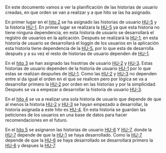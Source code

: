 En este documento vamos a ver la planificación de las historias de usuario creadas, en que orden se van a realizar y a que hito se las ha asignado.

En primer lugar en el [hito 2](https://github.com/CharlySM/ProyectoCC/milestone/4) se ha asignado las historias de usuario [HU-5](https://github.com/CharlySM/ProyectoCC/issues/15) y la historia [HU-1](https://github.com/CharlySM/ProyectoCC/issues/11). En primer lugar se realizara la [HU-5](https://github.com/CharlySM/ProyectoCC/issues/15) ya que esta historia no tiene ninguna dependencia, en esta historia de usuario se desarrollará el registro de usuarios en la aplicación. Después se realizará la [HU-1](https://github.com/CharlySM/ProyectoCC/issues/11), en esta historia de usuario se desarrollará el loggin de los usuarios en la aplicación esta historia tiene dependencia de la [HU-5](https://github.com/CharlySM/ProyectoCC/issues/15), por lo que esta de desarrolla después y a su vez el resto de historias de usuario dependen de [HU-1](https://github.com/CharlySM/ProyectoCC/issues/11).

En el [hito 3](https://github.com/CharlySM/ProyectoCC/milestone/5) se han asignado las hisotrias de usuario [HU-2](https://github.com/CharlySM/ProyectoCC/issues/12) y [HU-3](https://github.com/CharlySM/ProyectoCC/issues/13). Estas historias de usuario dependen de la historia de usuario [HU-1](https://github.com/CharlySM/ProyectoCC/issues/11) por lo que estas se realizan despuñes de [HU-1](https://github.com/CharlySM/ProyectoCC/issues/11). Como las [HU-2](https://github.com/CharlySM/ProyectoCC/issues/12) y [HU-3](https://github.com/CharlySM/ProyectoCC/issues/13) no dependen entre sí da igual el orden en el que se realicen pero por lógica se va a desarrollar primero la [HU-2](https://github.com/CharlySM/ProyectoCC/issues/12) por orden en las historias y por la simplicidad. Después se va a empezar a desarrollar la historia de usuario [HU-3](https://github.com/CharlySM/ProyectoCC/issues/13).

En el [hito 4](https://github.com/CharlySM/ProyectoCC/milestone/6) se va a realizar una sola historia de usuario que depende de que al menos la historia [HU-2](https://github.com/CharlySM/ProyectoCC/issues/12) y [HU-3](https://github.com/CharlySM/ProyectoCC/issues/13) se hayan empezado a desarrollar, la historia asignada a este hito es [HU-4](https://github.com/CharlySM/ProyectoCC/issues/14). En esta historia se guardan las peticiones de los usuarios en una base de datos para hacer recomendaciones en el futuro.

En el [hito 5](https://github.com/CharlySM/ProyectoCC/milestone/7) se asignaron las historias de usuario [HU-6](https://github.com/CharlySM/ProyectoCC/issues/16) Y [HU-7](https://github.com/CharlySM/ProyectoCC/issues/17), donde la [HU-7](https://github.com/CharlySM/ProyectoCC/issues/17) depende de que la [HU-1](https://github.com/CharlySM/ProyectoCC/issues/11) se haya desarrollado. Como la [HU-7](https://github.com/CharlySM/ProyectoCC/issues/17) depende de que la [HU-6](https://github.com/CharlySM/ProyectoCC/issues/16) se haya desarrollado se desarrollará primero la [HU-6](https://github.com/CharlySM/ProyectoCC/issues/16) y despues la [HU-7](https://github.com/CharlySM/ProyectoCC/issues/17).

